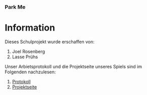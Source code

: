 ### Park Me 


# Information

Dieses Schulprojekt wurde erschaffen von: 
1. Joel Rosenberg
2. Lasse Prühs
 
Unser Arbietsprotokoll und die Projektseite unseres Spiels sind im Folgenden nachzulesen:
1. [Protokoll](https://github.com/juiceinlondon/Schulprojekt/blob/main/Protokoll.md) 
2. [Projektseite]()
